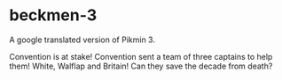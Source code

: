 # beckmen-3
A google translated version of Pikmin 3.

Convention is at stake! Convention sent a team of three captains to help them! White, Walflap and Britain!
Can they save the decade from death?
